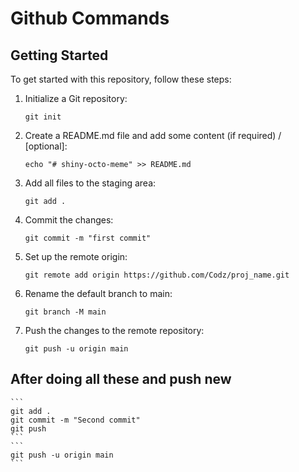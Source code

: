 # Github Commands

## Getting Started

To get started with this repository, follow these steps:

1. Initialize a Git repository:

    ```
    git init
    ```

2. Create a README.md file and add some content (if required) / [optional]:

    ```
    echo "# shiny-octo-meme" >> README.md
    ```

3. Add all files to the staging area:

    ```
    git add .
    ```

4. Commit the changes:

    ```
    git commit -m "first commit"
    ```

5. Set up the remote origin:

    ```
    git remote add origin https://github.com/Codz/proj_name.git
    ```

6. Rename the default branch to main:

    ```
    git branch -M main
    ```

7. Push the changes to the remote repository:

    ```
    git push -u origin main
    ```

## After doing all these and push new
    
    ```
    git add .
    git commit -m "Second commit"
    git push
    ```
    ```
    git push -u origin main
    ```


